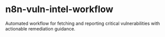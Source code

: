 # n8n-vuln-intel-workflow
Automated workflow for fetching and reporting critical vulnerabilities with actionable remediation guidance.
